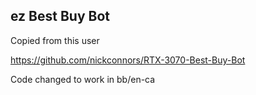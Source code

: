 ## ez Best Buy Bot

Copied from this user

https://github.com/nickconnors/RTX-3070-Best-Buy-Bot

Code changed to work in bb/en-ca
